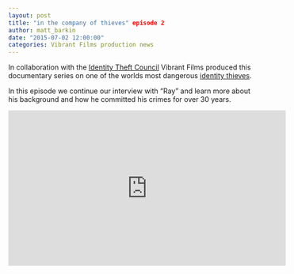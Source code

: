```yaml
---
layout: post
title: "in the company of thieves" episode 2
author: matt_barkin
date: "2015-07-02 12:00:00"
categories: Vibrant Films production news
---
```


In collaboration with the [Identity Theft Council](https://www.identitytheftcouncil.org/) Vibrant Films produced this documentary series on one of the worlds most dangerous [identity thieves](https://www.google.com/#q=identity+theft).

In this episode we continue our interview with “Ray” and learn more about his background and how he committed his crimes for over 30 years.

<iframe width="560" height="315" src="https://www.youtube.com/embed/OSGeeqt1jfA" frameborder="0" allowfullscreen=""></iframe>
